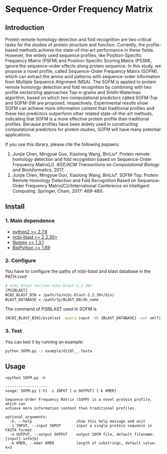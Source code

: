 # Sequence-Order Frequency Matrix
## Introduction
Protein remote homology detection and fold recognition are two critical tasks for the studies of protein structure and function. Currently, the profile-based methods achieve the state-of-the-art performance in these fields. However, the widely used sequence profiles, like Position-Specific Frequency Matrix (PSFM) and Position-Specific Scoring Matrix (PSSM), ignore the sequence-order effects along protein sequence. In this study, we propose a novel profile, called Sequence-Order Frequency Matrix (SOFM), which can extract the amino acid patterns with sequence-order information from Multiple Sequence Alignment (MSA). The SOFM is applied to protein remote homology detection and fold recognition by combining with two profile vectorizing approaches Top-n-grams and Smith-Waterman algorithm, based on which two computational predictors called SOFM-Top and SOFM-SW are proposed, respectively. Experimental results show SOFM can achieve more information content than traditional profiles and these two predictors outperform other related state-of-the-art methods, indicating that SOFM is a more effective protein profile than traditional profiles. Because profiles have been widely used in constructing computational predictors for protein studies, SOFM will have many potential applications.  

If you use this library, please cite the following papaers:  
1. Junjie Chen, Mingyue Guo, Xiaolong Wang, BinLiu*. Protein remote homology detection and fold recognition based on Sequence-Order Frequency Matrix[J]. *IEEE/ACM Transactions on Computational Biology and Bioinformatics*, 2017.   
2. Junjie Chen, Mingyue Guo, Xiaolong Wang, BinLiu*. SOFM-Top: Protein Remote Homology Detection and Fold Recognition Based on Sequence-Order Frequency Matrix[C]//International Conference on Intelligent Computing. Springer, Cham, 2017: 469-480.

## Install
### 1. Main dependence  
* [python2 >= 2.7.6](https://www.python.org/)
* [ncbi-blast >= 2.2.30+](https://blast.ncbi.nlm.nih.gov/Blast.cgi)
* [Numpy >= 1.3.1](http://www.numpy.org/)
* [BioPython >= 1.69](http://biopython.org/)

### 2. Configure  
You have to configure the paths of ncbi-blast and blast database in the PATH.conf
```Bash  
# ncbi blast verison ncbi-blast-2.2.30+
[PSIBLAST]
NCBI_BLAST_BIN = /path/to/ncbi-blast-2.2.30+/bin/
BLAST_DATABASE = /path/tp/BLAST_DB/db_name
```  
The command of PSIBLAST used in SOFM is   
```Bash  
{NCBI_BLAST_BIN}/psiblast -query input -db {BLAST_DATABASE} -out xmlfile -outfmt 5 -num_iterations 3 -evalue 0.001 -num_threads 5
```  

### 3. Test  
You can test it by running an example:  
```Bash  
python SOFM.py -i example/d119l__.fasta
```

## Usage
```Shell
>python SOFM.py -h  

-------------------
usage: SOFM.py [-h] -i INPUT [-o OUTPUT] [-k KMER]  

Sequence-Order Frequency Matrix (SOFM) is a novel protein profile, which can
achieve more information content than traditional profiles.

optional arguments:  
  -h, --help                    show this help message and exit  
  -i INPUT, --input INPUT       input a single protein sequence in FASTA format  
  -o OUTPUT, --output OUTPUT    output SOFM file, default filename: {input}.sofm{k}  
  -k KMER, --kmer KMER          length of substrings, default value: k=3  
```  
   

